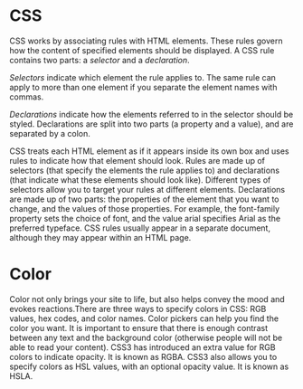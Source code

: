 # CSS 

CSS works by associating rules with HTML elements. These rules govern how the content of specified elements
 should be displayed. A CSS rule contains two parts: a *selector* and a *declaration*.

 *Selectors* indicate which element the rule applies to. The same rule can apply to more than one element if you separate the element names with commas.

 *Declarations* indicate how the elements referred to in the selector should be styled. Declarations are split into two parts (a property and a value), and are separated by a colon.

 CSS treats each HTML element as if it appears inside its own box and uses rules to indicate how that
element should look. Rules are made up of selectors (that specify the elements the rule applies to) and 
declarations (that indicate what these elements should look like). Different types of selectors allow you to 
target your rules at different elements. Declarations are made up of two parts: the properties of the element 
that you want to change, and the values of those properties. For example, the font-family property sets the
choice of font, and the value arial specifies Arial as the preferred typeface. CSS rules usually appear in a 
separate document, although they may appear within an HTML page.

 # Color

  Color not only brings your site to life, but also helps
convey the mood and evokes reactions.There are three ways to specify colors in CSS: RGB values, hex codes, 
and color names. Color pickers can help you find the color you want. It is important to ensure that there is 
enough contrast between any text and the background color (otherwise people will not be able to read your 
content). CSS3 has introduced an extra value for RGB colors to indicate opacity. It is known as RGBA.
CSS3 also allows you to specify colors as HSL values, with an optional opacity value. It is known as HSLA.